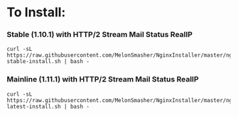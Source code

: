 # To Install:

### Stable (1.10.1) with HTTP/2 Stream Mail Status RealIP

```shell
curl -sL https://raw.githubusercontent.com/MelonSmasher/NginxInstaller/master/nginx-stable-install.sh | bash -
```

### Mainline (1.11.1) with HTTP/2 Stream Mail Status RealIP

```shell
curl -sL https://raw.githubusercontent.com/MelonSmasher/NginxInstaller/master/nginx-latest-install.sh | bash -
```